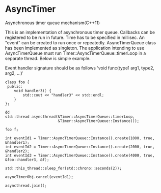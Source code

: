 AsyncTimer
==========

Asynchronous timer queue mechanism(C++11)

This is an implementation of asynchronous timer queue. Callbacks can be registered
to be run in future. Time has to be specified in millisec. An "event" can be created 
to run once or repeatedly. AsyncTimerQueue class has been implemented as singleton. 
The application intending to use AsyncTimerQueue must run Timer::AsyncTimerQueue::timerLoop 
in a separate thread. Below is simple example.

Event handler signature should be as follows 'void func(type1 arg1, type2, arg2, ...)'

    class foo {
     public:
        void handler3() {
            std::cout << "handler3" << std::endl;
        }
    };

    dd
    std::thread asyncthread(&Timer::AsyncTimerQueue::timerLoop,
                            &Timer::AsyncTimerQueue::Instance());

    foo f;

    int eventId1 = Timer::AsyncTimerQueue::Instance().create(1000, true, &handler1);
    int eventId2 = Timer::AsyncTimerQueue::Instance().create(2000, true, &handler2);
    int eventId3 = Timer::AsyncTimerQueue::Instance().create(4000, true, &foo::handler3, &f);

    std::this_thread::sleep_for(std::chrono::seconds(2));

    asyncTimerObj.cancel(eventId1);

    asyncthread.join();

